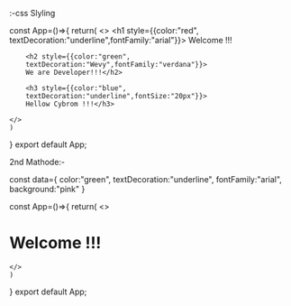 :-css Slyling

const App=()=>{
    return(
    <>
    <h1 style={{color:"red",
        textDecoration:"underline",fontFamily:"arial"}}>
        Welcome !!!</h1>

        <h2 style={{color:"green",
        textDecoration:"Wevy",fontFamily:"verdana"}}>
        We are Developer!!!</h2>

        <h3 style={{color:"blue",
        textDecoration:"underline",fontSize:"20px"}}>
        Hellow Cybrom !!!</h3>
    
    </>
    )
}
export default App;

2nd Mathode:-

const data={
    color:"green",
        textDecoration:"underline",
        fontFamily:"arial",
        background:"pink"
    }

const App=()=>{
    return(
    <>
    <h1 style={data}>
        Welcome !!!</h1>

    
    </>
    )
}
export default App;
